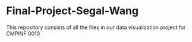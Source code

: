 # Final-Project-Segal-Wang
This repository consists of all the files in our data visualization project for CMPINF 0010
